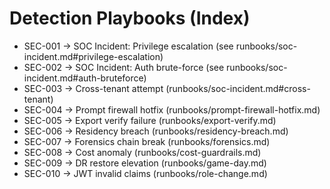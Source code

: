 # Detection Playbooks (Index)
- SEC-001 → SOC Incident: Privilege escalation (see runbooks/soc-incident.md#privilege-escalation)
- SEC-002 → SOC Incident: Auth brute-force (see runbooks/soc-incident.md#auth-bruteforce)
- SEC-003 → Cross-tenant attempt (runbooks/soc-incident.md#cross-tenant)
- SEC-004 → Prompt firewall hotfix (runbooks/prompt-firewall-hotfix.md)
- SEC-005 → Export verify failure (runbooks/export-verify.md)
- SEC-006 → Residency breach (runbooks/residency-breach.md)
- SEC-007 → Forensics chain break (runbooks/forensics.md)
- SEC-008 → Cost anomaly (runbooks/cost-guardrails.md)
- SEC-009 → DR restore elevation (runbooks/game-day.md)
- SEC-010 → JWT invalid claims (runbooks/role-change.md)
